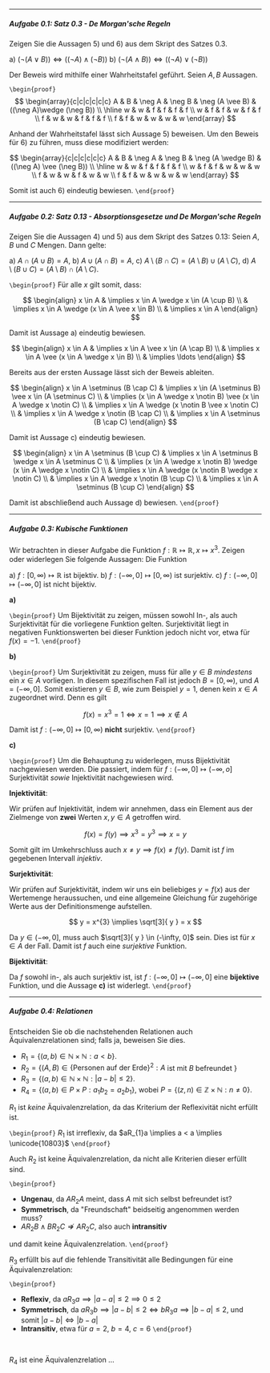 ***
##### Aufgabe 0.1: Satz 0.3 - *De Morgan'sche Regeln*

Zeigen Sie die Aussagen 5) und 6) aus  dem Skript des Satzes 0.3.

a) $(\neg(A \vee B)) \Leftrightarrow ((\neg A) \wedge (\neg B))$
b) $(\neg (A \wedge B)) \Leftrightarrow ((\neg A)  \vee (\neg B))$

Der Beweis wird mithilfe einer Wahrheitstafel geführt. Seien $A, B$ Aussagen.

`\begin{proof}`
$$
\begin{array}{c|c|c|c|c|c}
A & B & \neg A & \neg B & \neg (A \vee B) & ((\neg A)\wedge (\neg B)) \\
\hline w & w & f & f & f & f \\
w & f & f & w & f & f \\
f & w & w & f & f & f \\
f & f & w & w & w & w
\end{array}
$$

Anhand der Wahrheitstafel lässt sich Aussage 5) beweisen. Um den Beweis für 6) zu führen, muss diese modifiziert werden:

$$
\begin{array}{c|c|c|c|c|c}
A & B & \neg A & \neg B & \neg (A \wedge B) & ((\neg A) \vee (\neg B)) \\
\hline w & w & f & f & f & f \\
w & f & f & w & w & w \\
f & w & w & f & w & w \\
f & f & w & w & w & w
\end{array}
$$

Somit ist auch 6) eindeutig bewiesen.
`\end{proof}`

***
##### Aufgabe 0.2: Satz 0.13 - *Absorptionsgesetze und De Morgan'sche Regeln*

Zeigen Sie die Aussagen 4) und 5) aus dem Skript des Satzes 0.13: Seien $A, B$ und $C$ Mengen. Dann gelte:

a) $A \cap (A \cup B) = A$,
b) $A \cup (A \cap B) = A$,
c) $A \setminus (B \cap C) = (A \setminus B) \cup (A \setminus C)$,
d) $A \setminus (B \cup C) = (A \setminus B) \cap (A \setminus C)$.

`\begin{proof}`
Für alle $x$ gilt somit, dass:

$$
\begin{align}
x \in A & \implies x \in A \wedge x \in (A \cup B) \\
 & \implies x \in A \wedge (x \in A \vee x \in B) \\
 & \implies x \in A
\end{align}
$$

Damit ist Aussage a) eindeutig bewiesen.

$$
\begin{align}
x \in A  & \implies x \in A \vee x \in (A \cap B) \\
 & \implies x \in A \vee (x \in A \wedge x \in B) \\
 & \implies \ldots 
\end{align}
$$

Bereits aus der ersten Aussage lässt sich der Beweis ableiten.

$$
\begin{align}
x \in A \setminus (B \cap C) & \implies x \in (A \setminus B) \vee x \in (A \setminus C) \\
 & \implies (x \in A \wedge x \notin B) \vee (x \in A \wedge x \notin C) \\
 & \implies x \in A \wedge (x \notin B \vee x \notin C) \\
 & \implies x \in A \wedge x \notin (B \cap C) \\
 & \implies x \in A \setminus (B \cap C) 
\end{align}
$$

Damit ist Aussage c) eindeutig bewiesen.

$$
\begin{align}
x \in A \setminus (B \cup C) & \implies x \in A \setminus B \wedge x \in A \setminus C \\
 & \implies (x \in A \wedge x \notin B) \wedge (x \in A \wedge x \notin C) \\
 & \implies x \in A \wedge (x \notin B \wedge x \notin C) \\
 & \implies x \in A \wedge x \notin (B \cup C) \\
 & \implies x \in A \setminus (B \cup C)
\end{align}
$$

Damit ist abschließend auch Aussage d) bewiesen.
`\end{proof}`

***
##### Aufgabe 0.3: Kubische Funktionen

Wir betrachten in dieser Aufgabe die Funktion $f: \mathbb{R} \mapsto \mathbb{R}, x \mapsto x^3$. Zeigen oder widerlegen Sie folgende Aussagen: Die Funktion

a) $f:[0, \infty) \mapsto \mathbb{R}$ ist bijektiv.
b) $f:(-\infty, 0] \mapsto[0, \infty)$ ist surjektiv.
c) $f:(-\infty, 0] \mapsto(-\infty, 0]$ ist nicht bijektiv.

**a)**

`\begin{proof}`
Um Bijektivität zu zeigen, müssen sowohl In-, als auch Surjektivität für die vorliegene Funktion gelten. Surjektivität liegt in negativen Funktionswerten bei dieser Funktion jedoch nicht vor, etwa für $f(x) = -1$.
`\end{proof}`

**b)**

`\begin{proof}`
Um Surjektivität zu zeigen, muss für alle $y \in B$ *mindestens* ein $x \in A$ vorliegen. In diesem spezifischen Fall ist jedoch $B = [0, \infty)$, und $A = (-\infty, 0]$. Somit existieren $y \in B$, wie zum Beispiel $y = 1$, denen kein $x \in A$ zugeordnet wird. Denn es gilt

$$
f(x) = x^{3} = 1 \Leftrightarrow x = 1 \implies x \notin A
$$

Damit ist $f:(-\infty, 0] \mapsto [0, \infty)$ **nicht** surjektiv.
`\end{proof}`

**c)**

`\begin{proof}`
Um die Behauptung zu widerlegen, muss Bijektivität nachgewiesen werden. Die passiert, indem für $f:(-\infty, 0] \mapsto (-\infty, o]$ Surjektivität *sowie* Injektivität nachgewiesen wird.

**Injektivität**:

Wir prüfen auf Injektivität, indem wir annehmen, dass ein Element aus der Zielmenge von **zwei** Werten $x, y \in A$ getroffen wird.

$$
f(x) = f(y) \implies x^{3} = y^{3} \implies x = y
$$

Somit gilt im Umkehrschluss auch ${} x \neq y \implies f(x) \neq f(y) {}$. Damit ist $f$ im gegebenen Intervall *injektiv*.

**Surjektivität**:

Wir prüfen auf Surjektivität, indem wir uns ein beliebiges $y = f(x)$ aus der Wertemenge heraussuchen, und eine allgemeine Gleichung für zugehörige Werte aus der Definitionsmenge aufstellen.

$$
y = x^{3} \implies \sqrt[3]{ y } = x
$$

Da $y \in (-\infty, 0]$, muss auch $\sqrt[3]{ y } \in (-\infty, 0]$ sein. Dies ist für $x \in A$ der Fall. Damit ist $f$ auch eine *surjektive* Funktion.

**Bijektivität**:

Da $f$ sowohl in-, als auch surjektiv ist, ist $f:(-\infty, 0] \mapsto (-\infty, 0]$ eine **bijektive** Funktion, und die Aussage **c)** ist widerlegt.
`\end{proof}`

***
##### Aufgabe 0.4: Relationen

Entscheiden Sie ob die nachstehenden Relationen auch Äquivalenzrelationen sind; falls ja, beweisen Sie dies.

- $R_1 = \{(a, b) \in \mathbb{N} \times \mathbb{N}: a<b\}$.
- $R_2=\left\{(A, B) \in\{\text {Personen auf der Erde}\}^2: A\right.$ ist mit $B$ befreundet $\}$
- $R_3=\{(a, b) \in \mathbb{N} \times \mathbb{N}:|a-b| \leq 2\}$.
- $R_4=\left\{(a, b) \in P \times P: a_1 b_2=a_2 b_1\right\}$, wobei $P=\{(z, n) \in \mathbb{Z} \times \mathbb{N}: n \neq 0\}$.

$R_{1}$ ist *keine* Äquivalenzrelation, da das Kriterium der Reflexivität nicht erfüllt ist.

`\begin{proof}`
$R_{1}$ ist irreflexiv, da $aR_{1}a \implies a < a \implies \unicode{10803}$
`\end{proof}`
<br> 

Auch $R_{2}$ ist keine Äquivalenzrelation, da nicht alle Kriterien dieser erfüllt sind.

`\begin{proof}`

- **Ungenau**, da $AR_{2}A$ meint, dass $A$ mit sich selbst befreundet ist?
- **Symmetrisch**, da "Freundschaft" beidseitig angenommen werden muss?
- $AR_{2}B \wedge BR_{2}C \not \Rightarrow AR_{2}C$, also auch **intransitiv**

und damit keine Äquivalenzrelation.
`\end{proof}`
<br>

$R_{3}$ erfüllt bis auf die fehlende Transitivität alle Bedingungen für eine Äquivalenzrelation:

`\begin{proof}`
- **Reflexiv**, da $aR_{3}a \implies \lvert a - a \rvert \leq 2 \implies 0 \leq 2$
- **Symmetrisch**, da $aR_{3}b \implies \lvert a - b \rvert \leq 2 \iff bR_{3}a \implies \lvert b - a \rvert \leq 2$, und somit $\lvert a - b \rvert \iff \lvert b - a \rvert$
- **Intransitiv**, etwa für $a = 2$, $b = 4$, $c = 6$
`\end{proof}`
<br> 

$R_{4}$ ist eine Äquivalenzrelation $\ldots$


